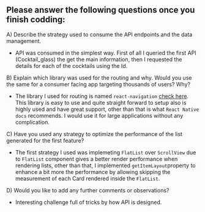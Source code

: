 ## Please answer the following questions once you finish codding:

A) Describe the strategy used to consume the API endpoints and the data management.

- API was consumed in the simplest way. First of all I queried the first API (Cocktail_glass) the get the main
  information, then I requested the details for each of the cocktails using the Id.

B) Explain which library was used for the routing and why. Would you use the same for a consumer facing app targeting thousands of users? Why?

- The library I used for routing is named `react-navigation` [check here](https://reactnavigation.org/). This library is easy to use and quite straight forward to setup also is highly used and have great support, other than that is what `React Native docs` recommends. I would use it for large applications without any complication.

C) Have you used any strategy to optimize the performance of the list generated for the first feature?

- The first strategy I used was implemeting `FlatList` over `ScrollView` due to `FlatList` component gives a better render performance when rendering lists, other than that, I implemented `getItemLayout`property to enhance a bit more the performance by allowing skipping the measurement of each Card rendered inside the `FlatList`.

D) Would you like to add any further comments or observations?

- Interesting challenge full of tricks by how API is designed.
